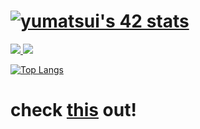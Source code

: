  # [![yumatsui's 42 stats](https://badge.mediaplus.ma/colorfulwaves/yumatsui)](https://github.com/oakoudad/badge42)
 
 <p align="leading">
  <a href="https://skillicons.dev">
    <img src="https://skillicons.dev/icons?i=c,cpp,androidstudio,kotlin,python,html,css,js,typescript,react,nextjs,postgres" />
    <img src="https://skillicons.dev/icons?i=go,bootstrap,blender,aws,dynamodb,docker,django,nginx,supabase,wordpress,nginx,github" />
  </a>
</p>

[![Top Langs](https://github-readme-stats.vercel.app/api/top-langs/?username=yumatsui00&theme=vue-dark&show_icons=true&layout=compact)](https://github.com/mo-ri-regen/github-readme-stats)

# check [this](https://yuma.poco-vision.com) out! 
